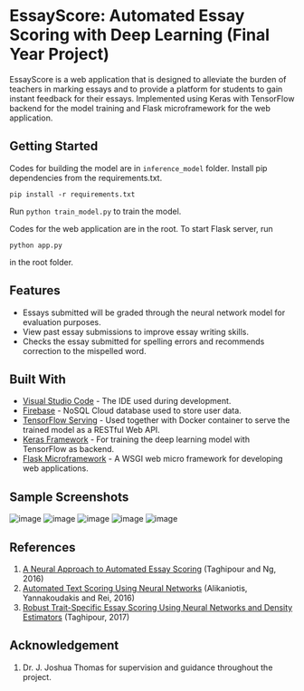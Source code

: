 # EssayScore: Automated Essay Scoring with Deep Learning (Final Year Project)

EssayScore is a web application that is designed to alleviate the burden of teachers in marking essays and to provide a platform for students to gain instant feedback for their essays. Implemented using Keras with TensorFlow backend for the model training and Flask microframework for the web application.  

## Getting Started

Codes for building the model are in `inference_model` folder. 
Install pip dependencies from the requirements.txt.
```
pip install -r requirements.txt
```
Run `python train_model.py` to train the model. 

Codes for the web application are in the root.
To start Flask server, run
```
python app.py
```
in the root folder. 

## Features

* Essays submitted will be graded through the neural network model for evaluation purposes.
* View past essay submissions to improve essay writing skills. 
* Checks the essay submitted for spelling errors and recommends correction to the mispelled word.

## Built With

* [Visual Studio Code](https://developer.android.com/studio) - The IDE used during development.
* [Firebase](https://firebase.google.com/) - NoSQL Cloud database used to store user data.
* [TensorFlow Serving](https://www.tensorflow.org/tfx/guide/serving) - Used together with Docker container to serve 
  the trained model as a RESTful Web API.
* [Keras Framework](https://keras.io) - For training the deep learning model with TensorFlow as backend.
* [Flask Microframework](http://flask.palletsprojects.com/en/1.1.x/) - A WSGI web micro framework for developing web applications.

## Sample Screenshots

![image](https://user-images.githubusercontent.com/16443687/71521684-b4e50900-28fc-11ea-832f-9022b75975f5.png)
![image](https://user-images.githubusercontent.com/16443687/71522253-d941e500-28fe-11ea-9313-439b42ce6a59.png)
![image](https://user-images.githubusercontent.com/16443687/71522280-f5de1d00-28fe-11ea-9ab5-93a01d483029.png)
![image](https://user-images.githubusercontent.com/16443687/71522342-481f3e00-28ff-11ea-8aa1-e038d47be010.png)
![image](https://user-images.githubusercontent.com/16443687/71522403-8a487f80-28ff-11ea-96fc-a0714ce3ed8b.png)


## References 

1. [A Neural Approach to Automated Essay Scoring](https://www.aclweb.org/anthology/D16-1193.pdf) (Taghipour and Ng, 2016)
2. [Automated Text Scoring Using Neural Networks](https://arxiv.org/pdf/1606.04289.pdf) (Alikaniotis, Yannakoudakis and Rei, 2016)
3. [Robust Trait-Specific Essay Scoring Using Neural Networks and Density Estimators](https://scholarbank.nus.edu.sg/handle/10635/138207) (Taghipour, 2017)

## Acknowledgement 
1. Dr. J. Joshua Thomas for supervision and guidance throughout the project.
